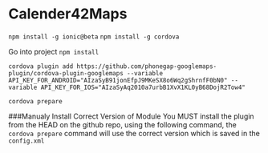 # Calender42Maps 

`npm install -g ionic@beta`
`npm install -g cordova`

Go into project
`npm install`

```console
cordova plugin add https://github.com/phonegap-googlemaps-plugin/cordova-plugin-googlemaps --variable API_KEY_FOR_ANDROID="AIzaSyB91jonEfpJ9MKeSX8o6Wq2gShrnfF0bN0" --variable API_KEY_FOR_IOS="AIzaSyAq2010a7urbB1XvX1KL0yB68DojR2Tow4"
```

`cordova prepare`


###Manualy Install Correct Version of Module
You MUST install the plugin from the HEAD on the github repo, using the following command, the `cordova prepare` command will use the correct version which is saved in the `config.xml`


